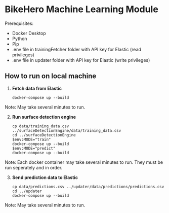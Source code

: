 # BikeHero Machine Learning Module

Prerequisites:
- Docker Desktop
- Python
- Pip
- .env file in trainingFetcher folder with API key for Elastic (read privileges)
- .env file in updater folder with API key for Elastic (write privileges)

## How to run on local machine

1. **Fetch data from Elastic**
   ``` cd ./trainingFetcher
   docker-compose up --build
   ```
Note: May take several minutes to run.

2. **Run surface detection engine**
    ``` rm ../surfaceDetectionEngine/data/training_data.csv
    cp data/training_data.csv ../surfaceDetectionEngine/data/training_data.csv
    cd ../surfaceDetectionEngine
    $env:MODE="train"
    docker-compose up --build
    $env:MODE="predict"
    docker-compose up --build
    ```
Note: Each docker container may take several minutes to run. They must be run seperately and in order.


3. **Send prediction data to Elastic**
    ``` rm ../updater/data/predictions/predictions.csv
    cp data/predictions.csv ../updater/data/predictions/predictions.csv
    cd ../updater
    docker-compose up --build
    ```
 Note: May take several minutes to run.